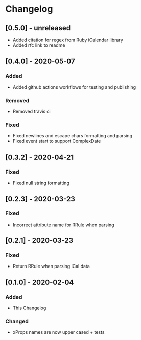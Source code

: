 # Changelog

## [0.5.0] - unreleased

- Added citation for regex from Ruby iCalendar library
- Added rfc link to readme

## [0.4.0] - 2020-05-07

### Added

- Added github actions workflows for testing and publishing

### Removed

- Removed travis ci

### Fixed

- Fixed newlines and escape chars formatting and parsing
- Fixed event start to support ComplexDate

## [0.3.2] - 2020-04-21

### Fixed

- Fixed null string formatting

## [0.2.3] - 2020-03-23

### Fixed

- Incorrect attribute name for RRule when parsing

## [0.2.1] - 2020-03-23

### Fixed

- Return RRule when parsing iCal data

## [0.1.0] - 2020-02-04

### Added

- This Changelog

### Changed

- xProps names are now upper cased + tests
